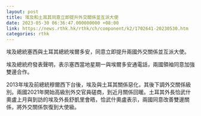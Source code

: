 ```yaml
---
layout: post
title: 埃及和土耳其同意立即提升外交關係並互派大使
date: 2023-05-30 06:36:47.000000000 +08:00
link: https://news.rthk.hk/rthk/ch/component/k2/1702641-20230530.htm
categories: rthk
---
```


埃及總統塞西與土耳其總統埃爾多安，同意立即提升兩國外交關係並互派大使。

埃及總統府發表聲明，表示塞西當地星期一與埃爾多安通電話，兩國領袖同意加強雙邊合作。

2013年埃及前總統穆爾西下台後，埃及與土耳其關係惡化，其後下調外交關係級別。兩國2021年開始高級別外交官員磋商，到近月關係回暖。土耳其外長恰武什奧盧上月與到訪的埃及外長舒凱里會晤，恰武什奧盧表示，兩國同意改善雙邊關係，將外交關係恢復到大使級。
